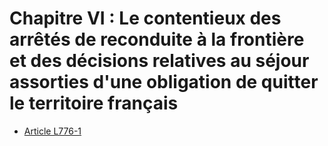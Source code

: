 # Chapitre VI : Le contentieux des arrêtés de reconduite à la frontière et des décisions relatives au séjour assorties d'une obligation de quitter le territoire français

- [Article L776-1](article-l776-1.md)
